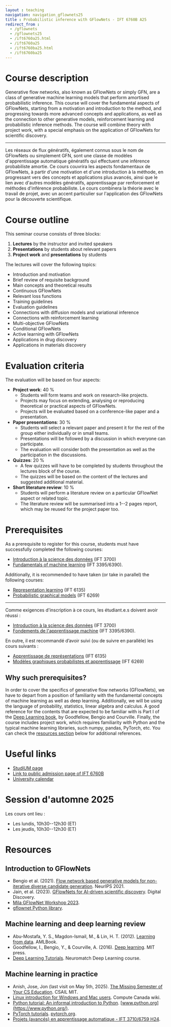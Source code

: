 ```yaml
---
layout : teaching
navigation: navigation_gflownets25
title : Probabilistic inference with GFlowNets - IFT 6760B A25
redirect_from :
  - /gflownets
  - /gflownets25
  - /ift6760a25.html
  - /ift6760a25
  - /ift6760ba25.html
  - /ift6760ba25
---
```


# Course description

Generative flow networks, also known as GFlowNets or simply GFN, are a class of generative machine learning models that perform amortised probabilistic inference. This course will cover the fundamental aspects of GFlowNets, starting from a motivation and introduction to the method, and progressing towards more advanced concepts and applications, as well as the connection to other generative models, reinforcement learning and probabilistic inference methods. The course will combine theory with project work, with a special emphasis on the application of GFlowNets for scientific discovery.

---

Les réseaux de flux génératifs, également connus sous le nom de GFlowNets ou simplement GFN, sont une classe de modèles d'apprentissage automatique génératifs qui effectuent une inférence probabiliste amortie. Ce cours couvrira les aspects fondamentaux de GFlowNets, à partir d'une motivation et d'une introduction à la méthode, en progressant vers des concepts et applications plus avancés, ainsi que le lien avec d'autres modèles génératifs, apprentissage par renforcement et méthodes d'inférence probabiliste. Le cours combinera la théorie avec le travail de projet, avec un accent particulier sur l'application des GFlowNets pour la découverte scientifique.


# Course outline

This seminar course consists of three blocks:

1. **Lectures** by the instructor and invited speakers
2. **Presentations** by students about relevant papers
3. **Project work** and **presentations** by students

The lectures will cover the following topics:

- Introduction and motivation
- Brief review of requisite background
- Main concepts and theoretical results
- Continuous GFlowNets
- Relevant loss functions
- Training guidelines
- Evaluation guidelines
- Connections with diffusion models and variational inference
- Connections with reinforcement learning
- Multi-objective GFlowNets
- Conditional GFlowNets
- Active learning with GFlowNets
- Applications in drug discovery
- Applications in materials discovery

# Evaluation criteria

The evaluation will be based on four aspects:

- **Project work**: 40 %
    - Students will form teams and work on research-like projects.
    - Projects may focus on extending, analysing or reproducing theoretical or practical aspects of GFlowNets.
    - Projects will be evaluated based on a conference-like paper and a presentation.
- **Paper presentations**: 30 %
    - Students will select a relevant paper and present it for the rest of the group either individually or in small teams.
    - Presentations will be followed by a discussion in which everyone can participate.
    - The evaluation will consider both the presentation as well as the participation in the discussions.
- **Quizzes**: 20 %
    - A few quizzes will have to be completed by students throughout the lectures block of the course.
    - The quizzes will be based on the content of the lectures and suggested additional material.
- **Short literature review**: 10 %
    - Students will perform a literature review on a particular GFlowNet aspect or related topic.
    - The literature review will be summarised into a 1--2 pages report, which may be reused for the project paper too.

# Prerequisites

As a prerequisite to register for this course, students must have successfully completed the following courses:

- [Introduction à la science des données](https://admission.umontreal.ca/cours-et-horaires/cours/ift-3700/) (IFT 3700)
- [Fundamentals of machine learning](https://admission.umontreal.ca/cours-et-horaires/cours/ift-3395/) (IFT 3395/6390).

Additionally, it is recommended to have taken (or take in parallel) the following courses:

- [Representation learning](https://admission.umontreal.ca/cours-et-horaires/cours/ift-6135/) (IFT 6135)
- [Probabilistic graphical models](https://admission.umontreal.ca/cours-et-horaires/cours/ift-6269/) (IFT 6269)

---

Comme exigences d'inscription à ce cours, les étudiant.e.s doivent avoir réussi : 

- [Introduction à la science des données](https://admission.umontreal.ca/cours-et-horaires/cours/ift-3700/) (IFT 3700)
- [Fondements de l'apprentissage machine](https://admission.umontreal.ca/cours-et-horaires/cours/ift-3395/) (IFT 3395/6390).

En outre, il est recommandé d’avoir suivi (ou de suivre en parallèle) les cours suivants :

- [Apprentissage de représentations](https://admission.umontreal.ca/cours-et-horaires/cours/ift-6135/) (IFT 6135)
- [Modèles graphiques probabilistes et apprentissage](https://admission.umontreal.ca/cours-et-horaires/cours/ift-6269/) (IFT 6269)


## Why such prerequisites?

In order to cover the specifics of generative flow networks (GFlowNets), we have to depart from a position of familiarity with the fundamental concepts of machine learning as well as deep learning. Additionally, we will be using the language of probability, statistics, linear algebra and calculus. A good reference for the contents that are expected to be familiar with is Part I of the [Deep Learning book](https://www.deeplearningbook.org/), by Goodfellow, Bengio and Courville. Finally, the course includes project work, which requires familiarity with Python and the typical machine learning libraries, such numpy, pandas, PyTorch, etc. You can check the [resources section](#resources) below for additional references.

# Useful links

* [StudiUM page](https://studium.umontreal.ca/course/view.php?id=332667)
* [Link to public admission page of IFT 6760B](https://admission.umontreal.ca/cours-et-horaires/cours/ift-6760b/)
* [University calendar](https://registraire.umontreal.ca/dates-importantes/calendriers-universitaires/#calendrier-universitaire-2025-2026)

# Session d'automne 2025

Les cours ont lieu :

* Les lundis, 10h30--12h30 (ET)
* Les jeudis, 10h30--12h30 (ET)

# Resources

## Introduction to GFlowNets
* Bengio et al. (2021). [Flow network based generative models for non-iterative diverse candidate generation](https://papers.nips.cc/paper/2021/hash/e614f646836aaed9f89ce58e837e2310-Abstract.html). NeurIPS 2021.
* Jain, et al. (2023). [GFlowNets for AI-driven scientific discovery](https://pubs.rsc.org/en/content/articlelanding/2023/dd/d3dd00002h). Digital Discovery.
* [Mila GFlowNet Workshop 2023](https://www.gflownet.org/).
* [gflownet Python library](https://github.com/alexhernandezgarcia/gflownet).

## Machine learning and deep learning review
* Abu-Mostafa, Y. S., Magdon-Ismail, M., & Lin, H. T. (2012). [Learning from data](https://work.caltech.edu/textbook.html). AMLBook.
* Goodfellow, I., Bengio, Y., & Courville, A. (2016). [Deep learning](https://www.deeplearningbook.org/). MIT press.
* [Deep Learning Tutorials](https://deeplearning.neuromatch.io/tutorials/intro.html). Neuromatch Deep Learning course.

## Machine learning in practice
* Anish, Jose, Jon (last visit on May 5th, 2025). [The Missing Semester of Your CS Education](https://missing.csail.mit.edu/). CSAIL MIT.
* [Linux introduction for Windows and Mac users](https://docs.computecanada.ca/wiki/Linux_introduction). Compute Canada wiki.
* [Python tutorial: An informal introduction to Python](https://docs.python.org/3/tutorial/introduction.html). [www.python.org](https://www.python.org/).
* [PyTorch tutorials](https://pytorch.org/tutorials/). [pytorch.org](https://pytorch.org).
* [Projets (avancés) en apprentissage automatique - IFT 3710/6759 H24](https://alexhernandezgarcia.github.io/teaching/mlprojects24/).
